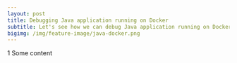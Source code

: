 ```yaml
---
layout: post
title: Debugging Java application running on Docker
subtitle: Let's see how we can debug Java application running on Docker. Remote debugging to the rescue
bigimg: /img/feature-image/java-docker.png
---
```



1 Some content